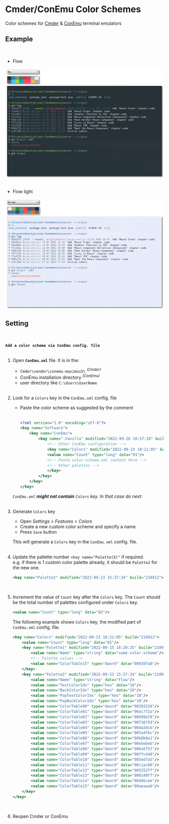 # Cmder/ConEmu Color Schemes

Color schemes for [Cmder](https://cmder.app/) & [ConEmu](https://conemu.github.io/) terminal emulators

## Example

<br/>

- Flow

![FLow color scheme](screenshot/Flow_sce.png?raw=true)  
<br/>

- Flow light

![Flow light color scheme](screenshot/Flow_light_sce.png?raw=true)

## Setting

<br/>

**`Add a color scheme via ConEmu config. file`**
<br/>
<br/>

1.  Open **`ConEmu.xml`** file. It is in the:

    - `Cmder\vendor\conemu-maximus5\` <sup>_(Cmder)_</sup>
    - ConEmu installation directory <sup>_(ConEmu)_</sup>
    - user directory like `C:\Users\UserName`  
      <br/>

2.  Look for a `Colors` key in the `ConEmu.xml` config. file

    - Paste the color scheme as suggested by the comment  
      <br/>

        ```xml
        <?xml version="1.0" encoding="utf-8"?>
        <key name="Software">
            <key name="ConEmu">
    	        <key name=".Vanilla" modified="2022-09-26 18:57:18" build="210912">
    	            <!-- Other ConEmu configuration -->
    	            <key name="Colors" modified="2022-09-23 18:21:05" build="210912">
    		        <value name="Count" type="long" data="01"/>
    		        <!-- Paste color-scheme.xml content here -->
    		        <!-- Other palettes -->
    	            </key>
    	        </key>
            </key>
        </key>
        ```

    _`ConEmu.xml` **might not contain** `Colors` key._ _In that case do next:_  
    <br/>

3.  Generate `Colors` key

    - Open _Settings > Features > Colors_
    - Create a new custom color scheme and specify a name
    - Press `Save` button

    This will generate a `Colors` key in the `ConEmu.xml` config. file.  
    <br/>

4.  Update the pallette number `<key name="Palette(X)"` if required.  
    e.g. if there is 1 custom color palette already, it should be `Palette2` for the new one.

    ```xml
    <key name="Palette2" modified="2022-09-23 15:37:34" build="210912">
    ```

    <br/>

5.  Increment the value of `Count` key after the `Colors` key. The `Count` should be the total number of palettes configured under `Colors` key.

    ```xml
    <value name="Count" type="long" data="02"/>
    ```

    The following example shows `Colors` key, the modified part of `ConEmu.xml` config. file.

    ```xml
    <key name="Colors" modified="2022-09-23 18:21:05" build="210912">
        <value name="Count" type="long" data="02"/>
        <key name="Palette1" modified="2022-09-15 16:20:35" build="210912">
            <value name="Name" type="string" data="some-color-scheme"/>
            <!-- Palette values -->
            <value name="ColorTable15" type="dword" data="00939fa0"/>
        </key>
        <key name="Palette2" modified="2022-09-23 15:37:34" build="210912">
            <value name="Name" type="string" data="Flow"/>
            <value name="TextColorIdx" type="hex" data="10"/>
            <value name="BackColorIdx" type="hex" data="10"/>
            <value name="PopTextColorIdx" type="hex" data="10"/>
            <value name="PopBackColorIdx" type="hex" data="10"/>
            <value name="ColorTable00" type="dword" data="00383226"/>
            <value name="ColorTable01" type="dword" data="00ac7f2a"/>
            <value name="ColorTable02" type="dword" data="00699a78"/>
            <value name="ColorTable03" type="dword" data="00716f5d"/>
            <value name="ColorTable04" type="dword" data="004a3dcb"/>
            <value name="ColorTable05" type="dword" data="005a4fbc"/>
            <value name="ColorTable06" type="dword" data="00b8b0a1"/>
            <value name="ColorTable07" type="dword" data="00ebebeb"/>
            <value name="ColorTable08" type="dword" data="006a5f57"/>
            <value name="ColorTable09" type="dword" data="00ffc440"/>
            <value name="ColorTable10" type="dword" data="003ed7a5"/>
            <value name="ColorTable11" type="dword" data="00c1ac00"/>
            <value name="ColorTable12" type="dword" data="005252ff"/>
            <value name="ColorTable13" type="dword" data="008140ff"/>
            <value name="ColorTable14" type="dword" data="0046bcee"/>
            <value name="ColorTable15" type="dword" data="00aeaaa6"/>
        </key>
    </key>
    ```

    <br/>
	
6.  Reopen Cmder or ConEmu
